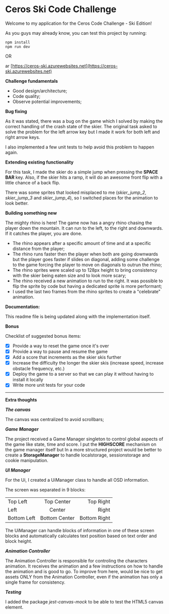 # Ceros Ski Code Challenge

Welcome to my application for the Ceros Code Challenge - Ski Edition!

As you guys may already know, you can test this project by running:
```
npm install
npm run dev
```

OR

ar [https://ceros-ski.azurewebsites.net](https://ceros-ski.azurewebsites.net)

**Challenge fundamentals**

* Good design/architecture;
* Code quality;
* Observe potential improvements;

**Bug fixing**

  As it was stated, there was a bug on the game which I solved by making the correct handling of the crash state of the skier. The original task asked to solve the problem for the left arrow key but I made it work for both left and right arrow keys.

  I also implemented a few unit tests to help avoid this problem to happen again.

**Extending existing functionality**

  For this task, I made the skier do a simple jump when pressing the **SPACE BAR** key. Also, if the skier hits a ramp, it will do an awesome front flip with a little chance of a back flip.

  There was some sprites that looked misplaced to me (*skier_jump_2*, *skier_jump_3* and *skier_jump_4*), so I switched places for the animation to look better.
   
**Building something new**

  The mighty rhino is here!
  The game now has a angry rhino chasing the player down the mountain. It can run to the left, to the right and downwards. If it catches the player, you are done.
  
* The rhino appears after a specific amount of time and at a specific distance from the player;
* The rhino runs faster then the player when both are going downwards but the player goes faster if slides on diagonal, adding some challenge to the game forcing the player to move on diagonals to outrun the rhino;
* The rhino sprites were scaled up to 128px height to bring consistency with the skier being eaten size and to look more scary;
* The rhino received a new animation to run to the right. It was possible to flip the sprite by code but having a dedicated sprite is more performant;
* I used the last two frames from the rhino sprites to create a "celebrate" animation.

**Documentation:**

  This readme file is being updated along with the implementation itself.

**Bonus**

Checklist of suggested bonus items:

- [X] Provide a way to reset the game once it's over
- [X] Provide a way to pause and resume the game
- [X] Add a score that increments as the skier skis further
- [X] Increase the difficulty the longer the skier skis (increase speed, increase obstacle frequency, etc.)
- [X] Deploy the game to a server so that we can play it without having to install it locally
- [X] Write more unit tests for your code

----
**Extra thoughts**

***The canvas***

The canvas was centralized to avoid scrollbars;

***Game Manager***

The project received a Game Manager singleton to control global aspects of the game like state, time and score. I put the **HIGHSCORE** mechanism on the game manager itself but In a more structured project would be better to create a **StorageManager** to handle localstorage, sessionstorage and cookie manipulation.

***UI Manager***

For the Ui, I created a UiManager class to handle all OSD information.

The screen was separated in 9 blocks:

|   |   |   |
|:---|:---:|---:|
| Top Left | Top Center | Top Right |
| Left | Center | Right |
| Bottom Left | Bottom Center | Bottom Right |


The UiManager can handle blocks of information in one of these screen blocks and automatically calculates text position based on text order and block height.


***Animation Controller***

The Animation Controller is responsible for controling the characters animation. It receives the animation and a few instructions on how to handle the animation and is good to go. To improve from here, would be nice to get assets ONLY from the Animation Controller, even if the animation has only a single frame for consistency.


***Testing***

I added the package *jest-canvas-mock* to be able to test the HTML5 canvas element.